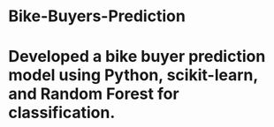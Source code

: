 # Bike-Buyers-Prediction
# Developed a bike buyer prediction model using Python, scikit-learn, and Random Forest for classification.

